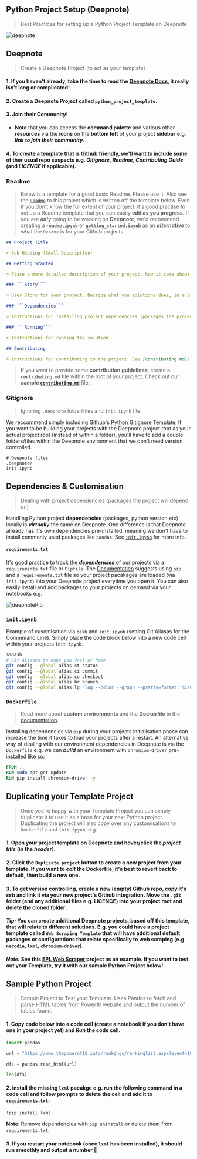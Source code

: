 ## Python Project Setup (Deepnote)
> Best Practices for setting up a Python Project Template on Deepnote

![deepnote](https://sportsdatasolutionsacademy.s3.eu-west-2.amazonaws.com/public/Links/deepnote.jpg)

## Deepnote
> Create a Deepnote Project (to act as your template)

#### 1. If you haven't already, take the time to read the [Deepnote Docs](https://docs.deepnote.com/), it really isn't long or complicated!

#### 2. Create a **Deepnote Project** called ```python_project_template```. 

#### 3. Join their **Community**!

+ **Note** that you can access the **command palette** and various other **resources** via the **icons** on the **bottom left** of your project **sidebar** e.g. ***link to join their community***.

#### 4. To create a template that is Github friendly, we'll want to include some of ther usual repo suspects e.g. ***Gitignore***, ***Readme***, ***Contributing Guide*** (and ***LICENCE*** if applicable).

### Readme
> Below is a template for a good basic Readme. Please use it. Also see the [```Readme```](./Readme.md) to this project which is written off the template below. Even if you don't know the full extent of your project, it's good practise to set up a Readme template that you can easily **edit as you progress**. If you are ***only*** going to be working on ***Deepnote***, we'd recommend creating a **```readme.ipynb```** or **```getting_started.ipynb```** as an ***alternative*** to what the ```Readme``` is for your Github projects.

```markdown
## Project Title

> Sub-Heading (Small Description)

## Getting Started

> Place a more detailed description of your project, how it came about, inspiration, reading. 

### ```Story```

> User Story for your project. Decribe what you solutions does, in a brief step by step story.

### ```Dependencies```

> Instructions for installing project dependencies (packages the project will depend on).

### ```Running```

> Instructions for running the solution.

## Contributing

> Instructions for contributing to the project. See [contributing.md](./contributing.md)
```

> If you want to provide some **contribution guidelines**, create a **```contributing.md```** file within the root of your project. Check out our **sample [```contributing.md```](./contributing.md)** file.

### Gitignore
> Ignoring ```.deepnote``` folder/files and ```init.ipynb``` file.

We reccommend simply including [Github's Python Gitignore Template](https://github.com/github/gitignore/blob/master/Python.gitignore). If you want to be building your projects with the Deepnote project root as your actual project root (instead of within a folder), you'll have to add a couple folders/files within the Deepnote environment that we don't need version controlled.

```
# Deepnote files
.deepnote/
init.ipynb
```

## Dependencies & Customisation
> Dealing with project dependencies (packages the project will depend on)

Handling Python project **dependencies** (packages, python version etc) locally is ***virtually*** the same on Deepnote. One difference is that Deepnote already has it's own dependencies pre-installed, meaning we don't have to install commonly used packages like ```pandas```. See [```init.ipynb```](./init.ipynb) for more info. 

#### ```requirements.txt```

It's good practice to track the ***dependencies*** of our projects via a ```requirements.txt``` file or ```Pipfile```. The [Documentation](https://docs.deepnote.com/environment/python-requirements) suggests using ```pip``` and a ```requirements.txt``` file so your project pacakages are loaded (via ```init.ipynb```) into your Deepnote project everytime you open it. You can also easily install and add packages to your projects on demand via your notebooks e.g.

![deepnotePip](https://mcusercontent.com/c977a94491aefa0b53bca6f72/images/798ac624-85a6-43c7-a7e7-1ce794be3924.gif)

### ```init.ipynb```

Example of cusomisation via ```bash``` and ```init.ipynb``` (setting Git Aliasas for the Commmand Line). Simply place the code block below into a new code cell within your projects ```init.ipynb```.

```bash
%%bash
# Git Aliases to make you feel at home
git config --global alias.st status
git config --global alias.ci commit
git config --global alias.co checkout
git config --global alias.br branch
git config --global alias.lg "log --color --graph --pretty=format:'%Cred%h%Creset -%C(yellow)%d%Creset %s %Cgreen(%cr) %C(bold blue)<%an>%Creset' --abbrev-commit"
```
### ```Dockerfile```
> Read more about **custom environments** and the **Dockerfile** in the [documentation](https://docs.deepnote.com/environment/custom-environments).

Installing dependencies via ```pip``` during your projects initialisation phase can increase the time it takes to load your projects after a restart. An alternative way of dealing with our environment dependencies in Deepnote is via the ```Dockerfile``` e.g. we can ***build*** an environment with ```chromium-driver``` pre-installed like so:

```dockerfile
FROM ..
RUN sudo apt-get update
RUN pip install chromium-driver -y
```

## Duplicating your Template Project
> Once you're happy with your Template Project you can simply duplicate it to use it as a base for your next Python project. Duplicating the project will also copy over any customisations to ```Dockerfile``` and ```init.ipynb```. e.g.

#### 1. Open your project template on Deepnote and hover/click the ***project title*** (in the ***header***).

#### 2. Click the ```Duplicate project``` button to create a new project from your template. If you want to ***edit*** the Dockerfile, it's best to revert back to default, then build a new one.

#### 3. To get version controlling, create a new (empty) Github repo, copy it's ***ssh*** and link it via your new project's Github integration. **Move the ```.git``` folder** (and any additional files e.g. LICENCE) **into your project root** and **delete the cloned folder**.

#### ***Tip:*** You can create additional Deepnote projects, based off this template, that will relate to different solutions. E.g. you could have a project template called ```Web Scraping Template``` that will have additional default packages or configurations that relate specifically to web scraping (e.g. ```nerodia```, ```lxml```, ```chromium-driver```).

#### ***Note:*** See this [EPL Web Scraper](https://deepnote.com/project/19f51d7b-ae79-4c51-906c-dee0138da144) project as an example. If you want to test out your Template, try it with our sample Python Project below!

## Sample Python Project

> Sample Project to Test your Template. Uses Pandas to fetch and parse HTML tables from Power10 website and output the number of tables found.

#### 1. **Copy** code below into a code cell (create a notebook if you don't have one in your project yet) and ***Run*** the code cell.

```python
import pandas

url = "https://www.thepowerof10.info/rankings/rankinglist.aspx?event=100&agegroup=ALL&sex=W&year=2020"

dfs = pandas.read_html(url)

len(dfs)
```

#### 2. Install the missing ```lxml``` pacakge e.g. run the following command in a code cell and follow prompts to delete the cell and add it to ```requirements.txt```:

```bash
!pip install lxml
```

**Note**: Remove dependencies with ```pip uninstall``` or delete them from ```requirements.txt```.

#### 3. If you restart your notebook (once ```lxml``` has been installed), it should run smoothly and output a number 🎉 
